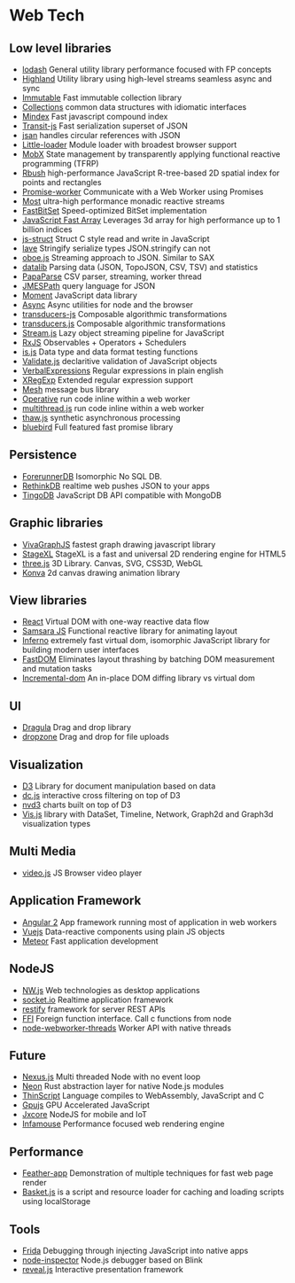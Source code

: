 # Web Tech

## Low level libraries
* [lodash](https://lodash.com/) General utility library performance focused with FP concepts
* [Highland](https://github.com/caolan/highland) Utility library using high-level streams seamless async and sync
* [Immutable](http://facebook.github.io/immutable-js/) Fast immutable collection library
* [Collections](https://github.com/montagejs/collections) common data structures with idiomatic interfaces
* [Mindex](https://github.com/internalfx/mindex) Fast javascript compound index
* [Transit-js](https://github.com/cognitect/transit-js) Fast serialization superset of JSON
* [jsan](https://github.com/kolodny/jsan) handles circular references with JSON
* [Little-loader](https://github.com/walmartlabs/little-loader) Module loader with broadest browser support
* [MobX](https://github.com/mobxjs/mobx) State management by transparently applying functional reactive programming (TFRP)
* [Rbush](https://github.com/mourner/rbush) high-performance JavaScript R-tree-based 2D spatial index for points and rectangles
* [Promise-worker](https://github.com/nolanlawson/promise-worker) Communicate with a Web Worker using Promises
* [Most](https://github.com/cujojs/most/) ultra-high performance monadic reactive streams
* [FastBitSet](https://github.com/lemire/FastBitSet.js) Speed-optimized BitSet implementation
* [JavaScript Fast Array](https://github.com/ImJustAskingDude/JavascriptFastArray) Leverages 3d array for high performance up to 1 billion indices
* [js-struct](https://github.com/toji/js-struct) Struct C style read and write in JavaScript
* [lave](https://github.com/jed/lave) Stringify serialize types JSON.stringify can not
* [oboe.js](https://github.com/jimhigson/oboe.js) Streaming approach to JSON.  Similar to SAX
* [datalib](https://github.com/vega/datalib) Parsing data (JSON, TopoJSON, CSV, TSV) and statistics
* [PapaParse](https://github.com/mholt/PapaParse) CSV parser, streaming, worker thread
* [JMESPath](http://jmespath.org/) query language for JSON
* [Moment](https://github.com/moment/moment/) JavaScript data library
* [Async](https://github.com/caolan/async) Async utilities for node and the browser
* [transducers-js](https://github.com/cognitect-labs/transducers-js) Composable algorithmic transformations
* [transducers.js](https://github.com/jlongster/transducers.js) Composable algorithmic transformations
* [Stream.js](https://github.com/winterbe/streamjs) Lazy object streaming pipeline for JavaScript
* [RxJS](https://github.com/Reactive-Extensions/RxJS) Observables + Operators + Schedulers
* [is.js](https://github.com/arasatasaygin/is.js) Data type and data format testing functions
* [Validate.js](http://validatejs.org/) declaritive validation of JavaScript objects
* [VerbalExpressions](https://github.com/VerbalExpressions/JSVerbalExpressions) Regular expressions in plain english
* [XRegExp](https://github.com/slevithan/xregexp) Extended regular expression support
* [Mesh](http://mesh.js.org/) message bus library
* [Operative](https://github.com/padolsey/operative) run code inline within a web worker
* [multithread.js](https://github.com/keithwhor/multithread.js) run code inline within a web worker
* [thaw.js](http://robertleeplummerjr.github.io/thaw.js/) synthetic asynchronous processing
* [bluebird](https://github.com/petkaantonov/bluebird) Full featured fast promise library

## Persistence
* [ForerunnerDB](https://github.com/Irrelon/ForerunnerDB) Isomorphic No SQL DB.
* [RethinkDB](http://rethinkdb.com/) realtime web pushes JSON to your apps
* [TingoDB](https://github.com/sergeyksv/tingodb) JavaScript DB API compatible with MongoDB

## Graphic libraries
* [VivaGraphJS](https://github.com/anvaka/VivaGraphJS) fastest graph drawing javascript library 
* [StageXL](https://github.com/bp74/StageXL) StageXL is a fast and universal 2D rendering engine for HTML5
* [three.js](https://github.com/mrdoob/three.js/) 3D Library. Canvas, SVG, CSS3D, WebGL
* [Konva](http://konvajs.github.io/) 2d canvas drawing animation library

## View libraries
* [React](https://github.com/facebook/react) Virtual DOM with one-way reactive data flow
* [Samsara JS](https://github.com/dmvaldman/samsara) Functional reactive library for animating layout
* [Inferno](https://github.com/trueadm/inferno) extremely fast virtual dom, isomorphic JavaScript library for building modern user interfaces
* [FastDOM](https://github.com/wilsonpage/fastdom) Eliminates layout thrashing by batching DOM measurement and mutation tasks
* [Incremental-dom](https://github.com/google/incremental-dom) An in-place DOM diffing library vs virtual dom

## UI
* [Dragula](https://github.com/bevacqua/dragula) Drag and drop library
* [dropzone](https://github.com/enyo/dropzone/) Drag and drop for file uploads

## Visualization
* [D3](https://github.com/mrdoob/three.js/) Library for document manipulation based on data
* [dc.js](https://dc-js.github.io/dc.js/) interactive cross filtering on top of D3
* [nvd3](https://nvd3-community.github.io/nvd3/) charts built on top of D3
* [Vis.js](http://visjs.org/index.html) library with DataSet, Timeline, Network, Graph2d and Graph3d visualization types


## Multi Media
* [video.js](https://github.com/videojs/video.js) JS Browser video player

## Application Framework
* [Angular 2](https://github.com/angular/angular) App framework running most of application in web workers
* [Vuejs](https://github.com/vuejs/vue) Data-reactive components using plain JS objects
* [Meteor](https://github.com/meteor/meteor) Fast application development

## NodeJS
* [NW.js](http://nwjs.io/) Web technologies as desktop applications
* [socket.io](https://github.com/socketio/socket.io/) Realtime application framework
* [restify](https://github.com/restify/node-restify) framework for server REST APIs
* [FFI](https://github.com/node-ffi/node-ffi) Foreign function interface.  Call c functions from node
* [node-webworker-threads](https://github.com/audreyt/node-webworker-threads) Worker API with native threads

## Future
* [Nexus.js](https://medium.com/@voodooattack/multi-threaded-javascript-introduction-faba95d3bd06#.lmmdbrfas) Multi threaded Node with no event loop
* [Neon](https://github.com/rustbridge/neon) Rust abstraction layer for native Node.js modules
* [ThinScript](https://github.com/evanw/thinscript) Language compiles to WebAssembly, JavaScript and C
* [Gpujs](https://github.com/gpujs/gpu.js) GPU Accelerated JavaScript
* [Jxcore](https://github.com/jxcore/jxcore) NodeJS for mobile and IoT
* [Infamouse](https://infamous.io/) Performance focused web rendering engine

## Performance
* [Feather-app](https://github.com/HenrikJoreteg/feather-app) Demonstration of multiple techniques for fast web page render
* [Basket.js](https://github.com/addyosmani/basket.js) is a script and resource loader for caching and loading scripts using localStorage

## Tools
* [Frida](https://github.com/frida/frida) Debugging through injecting JavaScript into native apps
* [node-inspector](https://github.com/node-inspector/node-inspector) Node.js debugger based on Blink
* [reveal.js](https://github.com/hakimel/reveal.js) Interactive presentation framework
